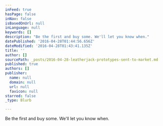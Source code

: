 ```yaml
---
inFeed: true
hasPage: false
inNav: false
isBasedOnUrl: null
inLanguage: null
keywords: []
description: "Be the first and buy some. We'll let you know when."
datePublished: '2016-04-28T01:44:56.656Z'
dateModified: '2016-04-28T01:43:41.135Z'
title: ''
author: []
sourcePath: _posts/2016-04-28-leatherjack-prototypes-sent-to-market.md
published: true
authors: []
publisher:
  name: null
  domain: null
  url: null
  favicon: null
starred: false
_type: Blurb

---
```

Be the first and buy some. We'll let you know when.